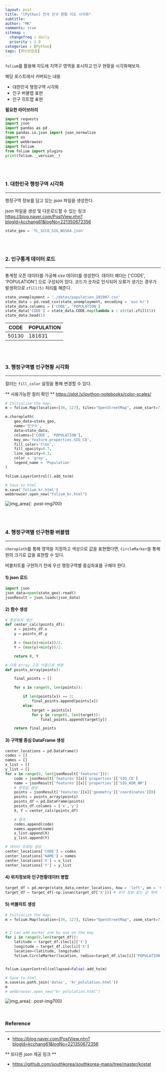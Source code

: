 ```yaml
---
layout: post
title: "[Python] 전국 인구 현황 지도 시각화"
subtitle:
author: "MK"
comments: true
sitemap :
  changefreq : daily
  priority : 1.0
categories : [Python]
tags: [파이썬응용]
---
```


`folium`를 활용해 지도에 지역구 영역을 표시하고 인구 현황을 시각화해보자.

해당 포스트에서 커버되는 내용
- 대한민국 행정구역 시각화
- 인구 버블맵 표현
- 인구 히트맵 표현



**필요한 라이브러리**
```python
import requests
import json
import pandas as pd
from pandas.io.json import json_normalize
import os
import webbrowser
import folium
from folium import plugins
print(folium.__version__)
```


<br><br>
### 1. 대한민국 행정구역 시각화
---

행정구역 정보를 담고 있는 json 파일을 생성한다.

json 파일을 생성 및 다운로드할 수 있는 링크
https://blog.naver.com/PostView.nhn?blogId=kcchang61&logNo=221350672356

```python
state_geo = 'TL_SCCO_SIG_WGS84.json'
```


<br><br>
### 2. 인구통계 데이터 로드
---

통계청 오픈 데이터를 가공해 csv 데이터를 생성한다.
데이터 헤더는 ['CODE', 'POPULATION'] 으로 구성되어 있다.
코드가 숫자로 인식되어 오류가 생기는 경우가 발생하므로 `zfill(5)` 처리를 해준다.

```python
state_unemployment = './datas/population_201907.csv'
state_data = pd.read_csv(state_unemployment, encoding = 'euc-kr')
state_data.columns = ['CODE', 'POPULATION']
state_data['CODE'] = state_data.CODE.map(lambda x : str(x).zfill(5))
state_data.head(1)
```

| CODE   | POPULATION |
|--------|------------|
| 50130 | 181631  |



<br><br>
### 3. 행정구역별 인구현황 시각화
---

컬러는 `fill_color` 설정을 통해 변경할 수 있다.

** 사용가능한 컬러 확인 **
https://plot.ly/ipython-notebooks/color-scales/


```python
# Initialize the map:
m = folium.Map(location=[36, 127], tiles="OpenStreetMap", zoom_start=7)

m.choropleth(
    geo_data=state_geo,
    name='인구수',
    data=state_data,
    columns=['CODE', 'POPULATION'],
    key_on='feature.properties.SIG_CD',
    fill_color='YlGn',
    fill_opacity=0.7,
    line_opacity=0.3,
    color = 'gray',
    legend_name = 'Population'
)

folium.LayerControl().add_to(m)

# Save to html
m.save('folium_kr.html')
webbrowser.open_new("folium_kr.html")
```

![img_area](/img/posting/2019-08-18-001-map.PNG){: .post-img700}


<br><br>
### 4. 행정구역별 인구현황 버블맵
---

`choropleth`를 통해 영역을 지정하고 색상으로 값을 표현했다면, `CircleMarker`을 통해 원의 크기로 값을 표현할 수 있다.

버블차트를 구현하기 전에 우선 행정구역별 중심좌표를 구해야 한다.


#### 1) json 로드
```python
import json
json_data=open(state_geo).read()
jsonResult = json.loads(json_data)
```

#### 2) 함수 생성
```python
# 중앙위치 계산
def center_calc(points_df):
    x = points_df.x
    y = points_df.y

    X = (max(x)+min(x))/2.
    Y = (max(y)+min(y))/2.

    return X, Y
```

```python
# 다중 Array 구조 이중으로 변환
def points_array(points):

    final_points = []

    for x in range(0, len(points)):

        if len(points[x]) == 2:
            final_points.append(points[x])
        else:
            target = points[x]
            for y in range(0, len(target)):
                final_points.append(target[y])

    return final_points
```


#### 3) 구역별 중심 DataFrame 생성

```python
center_locations = pd.DataFrame()
codes = []
names = []
x_list = []
y_list = []
for x in range(0, len(jsonResult['features'])):
    code = jsonResult['features'][x]['properties']['SIG_CD']
    name = jsonResult['features'][x]['properties']['SIG_KOR_NM']
    # 중앙값 생성
    points = jsonResult['features'][x]['geometry']['coordinates'][0]
    points = points_array(points)
    points_df = pd.DataFrame(points)
    points_df.columns = ['x','y']
    X, Y = center_calc(points_df)

    # 결과
    codes.append(code)
    names.append(name)
    x_list.append(X)
    y_list.append(Y)

# 데이터 프레임 생성
center_locations['CODE'] = codes
center_locations['NAME'] = names
center_locations['X'] = x_list
center_locations['Y'] = y_list
```

#### 4) 위치정보와 인구현황데이터 병합

```python
target_df = pd.merge(state_data,center_locations, how = 'left', on = 'CODE')
target_df = target_df[~np.isnan(target_df['X'])] # 위치 정보 없는 값 제외
```


#### 5) 버블차트 생성
```python
# Initialize the map:
m = folium.Map(location=[36, 127], tiles="OpenStreetMap", zoom_start=7)


# I can add marker one by one on the map
for i in range(0,len(target_df)):
    latitude = target_df.iloc[i]['Y']
    longitude = target_df.iloc[i]['X']
    location=(latitude, longitude)
    folium.CircleMarker(location, radius=target_df.iloc[i]['POPULATION']/25000,color='#3186cc',fill_color='#3186cc', popup=target_df.iloc[i]['NAME']).add_to(m)


folium.LayerControl(collapsed=False).add_to(m)

# Save to html
m.save(os.path.join('datas', 'kr_polulation.html'))
m
# webbrowser.open_new("kr_polulation.html")
```

![img_area](/img/posting/2019-08-18-001-bouble.PNG){: .post-img700}





<br>

### **Reference**
---
- https://blog.naver.com/PostView.nhn?blogId=kcchang61&logNo=221350672356

** 또다른 json 제공 링크 **
- https://github.com/southkorea/southkorea-maps/tree/master/kostat

<br>
